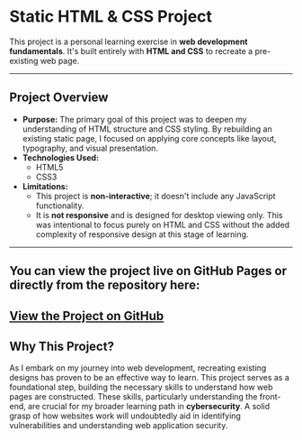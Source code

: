 # Static HTML & CSS Project

This project is a personal learning exercise in **web development fundamentals**. It's built entirely with **HTML and CSS** to recreate a pre-existing web page.

---

## Project Overview

* **Purpose:** The primary goal of this project was to deepen my understanding of HTML structure and CSS styling. By rebuilding an existing static page, I focused on applying core concepts like layout, typography, and visual presentation.
* **Technologies Used:**
    * HTML5
    * CSS3
* **Limitations:**
    * This project is **non-interactive**; it doesn't include any JavaScript functionality.
    * It is **not responsive** and is designed for desktop viewing only. This was intentional to focus purely on HTML and CSS without the added complexity of responsive design at this stage of learning.

---

## You can view the project live on GitHub Pages or directly from the repository here:

[View the Project on GitHub](https://Mahmoud-sami0.github.io/Lugx-shop/)
---

## Why This Project?

As I embark on my journey into web development, recreating existing designs has proven to be an effective way to learn. This project serves as a foundational step, building the necessary skills to understand how web pages are constructed. These skills, particularly understanding the front-end, are crucial for my broader learning path in **cybersecurity**. A solid grasp of how websites work will undoubtedly aid in identifying vulnerabilities and understanding web application security.
